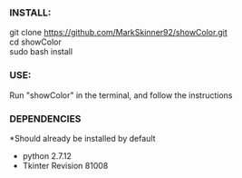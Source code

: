 ### INSTALL:

git clone https://github.com/MarkSkinner92/showColor.git <br />
cd showColor <br />
sudo bash install <br />

### USE:

Run "showColor" in the terminal, and follow the instructions

### DEPENDENCIES 

*Should already be installed by default
- python 2.7.12
- Tkinter Revision 81008
